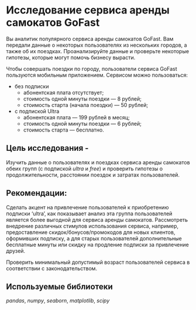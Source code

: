 # Исследование сервиса аренды самокатов GoFast

Вы аналитик популярного сервиса аренды самокатов GoFast. Вам передали данные о некоторых пользователях из нескольких городов, а также об их поездках. Проанализируйте данные и проверьте некоторые гипотезы, которые могут помочь бизнесу вырасти.

Чтобы совершать поездки по городу, пользователи сервиса GoFast пользуются мобильным приложением. Сервисом можно пользоваться:

   * без подписки
        - абонентская плата отсутствует;
        - стоимость одной минуты поездки — 8 рублей;
        - стоимость старта (начала поездки) — 50 рублей;
   * с подпиской Ultra
        - абонентская плата — 199 рублей в месяц;
        - стоимость одной минуты поездки — 6 рублей;
        - стоимость старта — бесплатно.
        
## **Цель исследования -**

Изучить данные о пользователях и поездках сервиса аренды самокатов обеих групп (с подпиской *ultra* и *free*) и проверить гипотезы о продолжительности, расстоянии поездок и затратах пользователей.

## Рекомендации:

Сделать акцент на привлечение пользователей к приобретению подписки ‘ultra’, как показывает анализ эта группа пользователей является более выгодной для сервиса аренды самокатов. Рассмотреть внедрение различных стимулов использования сервиса, например, предоставление скидок/бонусов/промокодов для новых клиентов, оформивших подписку, а для старых пользователей дополнительные бесплатные минуты или скидку на продление подписки за привлечение друзей.

Проверить минимальный допустимый возраст пользователей сервиса в соответствии с законодательством.

## Используемые библиотеки

*pandas*, *numpy*, *seaborn*, *matplotlib*, *scipy*

